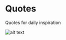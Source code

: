# Quotes
Quotes for daily inspiration

![alt text](https://raw.githubusercontent.com/alons45/Quotes/master/data/Screenshot.png)
